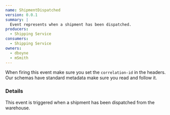 ```yaml
---
name: ShipmentDispatched
version: 0.0.1
summary: |
  Event represents when a shipment has been dispatched.
producers:
  - Shipping Service
consumers:
  - Shipping Service
owners:
  - dboyne
  - mSmith
---
```


<Admonition>When firing this event make sure you set the `correlation-id` in the headers. Our schemas have standard metadata make sure you read and follow it.</Admonition>

### Details

This event is triggered when a shipment has been dispatched from the warehouse.

<NodeGraph title="Consumer / Producer Diagram" />

<Schema />
